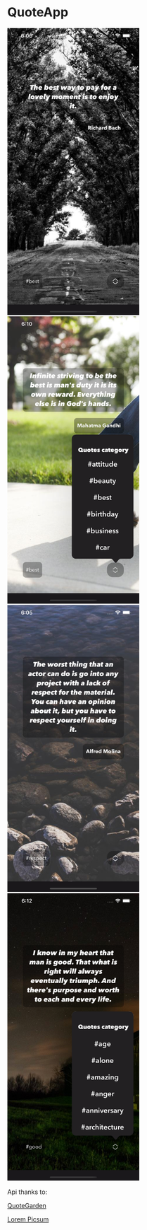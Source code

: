 # QuoteApp 

<img src="https://github.com/magdalenatoczek/QuoteApp/blob/main/egSC2.png" width="300" >   <img src="https://github.com/magdalenatoczek/QuoteApp/blob/main/exSC.png" width="300" >   <img src="https://github.com/magdalenatoczek/QuoteApp/blob/main/egSC3.png" width="300" >  <img src="https://github.com/magdalenatoczek/QuoteApp/blob/main/egSC4.png" width="300" >


Api thanks to:

[QuoteGarden](https://github.com/pprathameshmore/QuoteGarden)

[Lorem Picsum](https://picsum.photos/)







